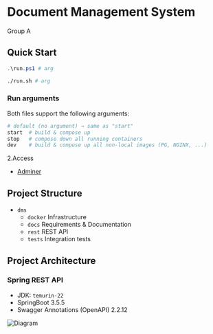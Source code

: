 # Document Management System

Group A

## Quick Start

```ps1
.\run.ps1 # arg
```

```sh
./run.sh # arg
```

### Run arguments
Both files support the following arguments:

```sh
# default (no argument) → same as "start"
start  # build & compose up
stop   # compose down all running containers
dev    # build & compose up all non-local images (PG, NGINX, ...)
```

2.Access
- [Adminer](http://localhost:9090)

## Project Structure

- `dms`
    - `docker` Infrastructure
    - `docs` Requirements & Documentation
    - `rest` REST API
    - `tests` Integration tests


## Project Architecture
### Spring REST API
- JDK: `temurin-22`
- SpringBoot 3.5.5
- Swagger Annotations (OpenAPI) 2.2.12

![Diagram](https://www.plantuml.com/plantuml/png/ROtBIiH044NtzHMNx4SHdCqmX8aFK70HJS1rFyhOJD8Tgoku4FzTJJ08pggRKuTp3rcDw3JqrFEBGXCaTAyA7uITXXI9OlACuYQv8mkkqp2cp6ZKk6E13mBS3ueS5SNUbiqe8NPukcrQLFNz_joM1Ko6S5O2l55ZJURPhLFMJhXvVC35TZMz_HUj_10Y2xPdbwjc5aQ4kOtDfeIts65Sglcj9_nQ9w-VHCPf4XHL7npFrIcpq9_nPxQualJ-ZUUxNVv4KrwgArdUcQshEzorRKq7ZduQ-Yy0)
